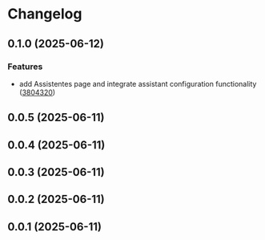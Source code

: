 # Changelog

## 0.1.0 (2025-06-12)

### Features

* add Assistentes page and integrate assistant configuration functionality ([3804320](https://github.com/oondemand/central-oondemand-frontend/commit/3804320f804ce79b6483abbde824653340bd6d4e))

## 0.0.5 (2025-06-11)

## 0.0.4 (2025-06-11)

## 0.0.3 (2025-06-11)

## 0.0.2 (2025-06-11)

## 0.0.1 (2025-06-11)
